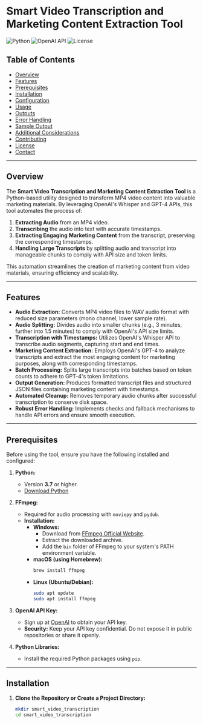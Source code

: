 # Smart Video Transcription and Marketing Content Extraction Tool

![Python](https://img.shields.io/badge/Python-3.7%2B-blue.svg)
![OpenAI API](https://img.shields.io/badge/OpenAI-API-blue.svg)
![License](https://img.shields.io/badge/License-MIT-green.svg)

## Table of Contents

- [Overview](#overview)
- [Features](#features)
- [Prerequisites](#prerequisites)
- [Installation](#installation)
- [Configuration](#configuration)
- [Usage](#usage)
- [Outputs](#outputs)
- [Error Handling](#error-handling)
- [Sample Output](#sample-output)
- [Additional Considerations](#additional-considerations)
- [Contributing](#contributing)
- [License](#license)
- [Contact](#contact)

---

## Overview

The **Smart Video Transcription and Marketing Content Extraction Tool** is a Python-based utility designed to transform MP4 video content into valuable marketing materials. By leveraging OpenAI's Whisper and GPT-4 APIs, this tool automates the process of:

1. **Extracting Audio** from an MP4 video.
2. **Transcribing** the audio into text with accurate timestamps.
3. **Extracting Engaging Marketing Content** from the transcript, preserving the corresponding timestamps.
4. **Handling Large Transcripts** by splitting audio and transcript into manageable chunks to comply with API size and token limits.

This automation streamlines the creation of marketing content from video materials, ensuring efficiency and scalability.

---

## Features

- **Audio Extraction:** Converts MP4 video files to WAV audio format with reduced size parameters (mono channel, lower sample rate).
- **Audio Splitting:** Divides audio into smaller chunks (e.g., 3 minutes, further into 1.5 minutes) to comply with OpenAI's API size limits.
- **Transcription with Timestamps:** Utilizes OpenAI's Whisper API to transcribe audio segments, capturing start and end times.
- **Marketing Content Extraction:** Employs OpenAI's GPT-4 to analyze transcripts and extract the most engaging content for marketing purposes, along with corresponding timestamps.
- **Batch Processing:** Splits large transcripts into batches based on token counts to adhere to GPT-4's token limitations.
- **Output Generation:** Produces formatted transcript files and structured JSON files containing marketing content with timestamps.
- **Automated Cleanup:** Removes temporary audio chunks after successful transcription to conserve disk space.
- **Robust Error Handling:** Implements checks and fallback mechanisms to handle API errors and ensure smooth execution.

---

## Prerequisites

Before using the tool, ensure you have the following installed and configured:

1. **Python:**

   - Version **3.7** or higher.
   - [Download Python](https://www.python.org/downloads/)

2. **FFmpeg:**

   - Required for audio processing with `moviepy` and `pydub`.
   - **Installation:**
     - **Windows:**
       - Download from [FFmpeg Official Website](https://ffmpeg.org/download.html).
       - Extract the downloaded archive.
       - Add the `bin` folder of FFmpeg to your system's PATH environment variable.
     - **macOS (using Homebrew):**
       ```bash
       brew install ffmpeg
       ```
     - **Linux (Ubuntu/Debian):**
       ```bash
       sudo apt update
       sudo apt install ffmpeg
       ```

3. **OpenAI API Key:**

   - Sign up at [OpenAI](https://platform.openai.com/) to obtain your API key.
   - **Security:** Keep your API key confidential. Do not expose it in public repositories or share it openly.

4. **Python Libraries:**
   - Install the required Python packages using `pip`.

---

## Installation

1. **Clone the Repository or Create a Project Directory:**

   ```bash
   mkdir smart_video_transcription
   cd smart_video_transcription
   ```
